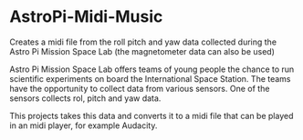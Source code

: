 # AstroPi-Midi-Music
Creates a midi file from the roll pitch and yaw data collected during the Astro Pi Mission Space Lab
(the magnetometer data can also be used)

Astro Pi Mission Space Lab offers teams of young people the chance to run scientific experiments
on board the International Space Station. The teams have the opportunity to collect data from various sensors.
One of the sensors collects rol, pitch and yaw data.

This projects takes this data and converts it to a midi file that can be played in an midi player, for example Audacity.




